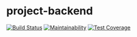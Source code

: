 # project-backend

[![Build Status](https://travis-ci.org/kwambokaB/project-backend.svg?branch=master)](https://travis-ci.org/kwambokaB/project-backend)
[![Maintainability](https://api.codeclimate.com/v1/badges/2921e0c03d48afb49a58/maintainability)](https://codeclimate.com/github/kwambokaB/project-backend/maintainability) [![Test Coverage](https://api.codeclimate.com/v1/badges/2921e0c03d48afb49a58/test_coverage)](https://codeclimate.com/github/kwambokaB/project-backend/test_coverage)
